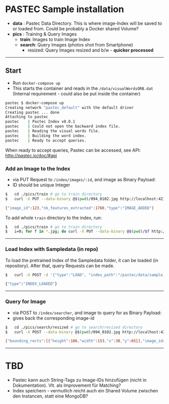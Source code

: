 # PASTEC Sample installation


- **data** : Pastec Data Directory. This is where image-Index will be saved to or loaded from. Could be probably a Docker shared Volume?
- **pics** : Training & Query Images
  - **train**: Images to train Image Index
  - **search**:  Query Images (photos shot from Smartphone)
    - resized: Query Images resized and b/w  - **quicker processed**
  
---
## Start

- Run `docker-compose up`
- This starts the container and reads in the `/data/visualWordsORB.dat` (Internal requirement - could also be put inside the container)

``` bash
pastec $ docker-compose up
Creating network "pastec_default" with the default driver
Creating pastec ... done
Attaching to pastec
pastec    | Pastec Index v0.0.1
pastec    | Could not open the backward index file.
pastec    | Reading the visual words file.
pastec    | Building the word index.
pastec    | Ready to accept queries.
```

When ready to accept queries, Pastec can be accessed, see API: http://pastec.io/doc/#api

### Add an Image to the Index
- via PUT Request to `/index/images/:id`, and image as Binary Payload:
- ID should be unique Integer

```bash
$   cd ./pics/train # go to train directory
$   curl -X PUT --data-binary @$(pwd)/094_0102.jpg http://localhost:4212/index/images/123

{"image_id":123,"nb_features_extracted":1760,"type":"IMAGE_ADDED"}
```



To add whole `train` directory to the index, run:
```bash
$   cd ./pics/train # go to train directory
$   i=0; for f in *.jpg; do curl -X PUT --data-binary @$(pwd)/$f http://localhost:4212/index/images/$i; i=$((i+1)); done
```

---

### Load Index with Sampledata (in repo)
To load the pretrained Index of the Sampledata folder, it can be loaded (in repository).
After that, query Requests can be made.
```bash
$   curl -X POST -d '{"type":"LOAD", "index_path":"/pastec/data/sample_index.dat"}' http://localhost:4212/index/io

{"type":"INDEX_LOADED"}
```

---

### Query for Image
- via POST to `/index/searcher`, and image to query for as Binary Payload:
- gives back the corresponding image-id
```bash
$   cd ./pics/search/resized # go to search/resized directory
$   curl -X POST --data-binary @$(pwd)/094_0102.jpg http://localhost:4212/index/searcher

{"bounding_rects":[{"height":186,"width":153,"x":38,"y":65}],"image_ids":[123],"scores":[27.0],"tags":[""],"type":"SEARCH_RESULTS"}

```
 
 ---
 # TBD
 - Pastec kann auch String-Tags zu Image-IDs hinzufügen (nicht in Dokumentation). Vlt. als Improvement für Matching?
 - Index speichern - vermutlich reicht auch ein Shared Volume zwischen den Instancen, statt eine MongoDB?